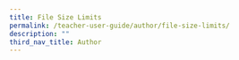 ```yaml
---
title: File Size Limits
permalink: /teacher-user-guide/author/file-size-limits/
description: ""
third_nav_title: Author
---
```

